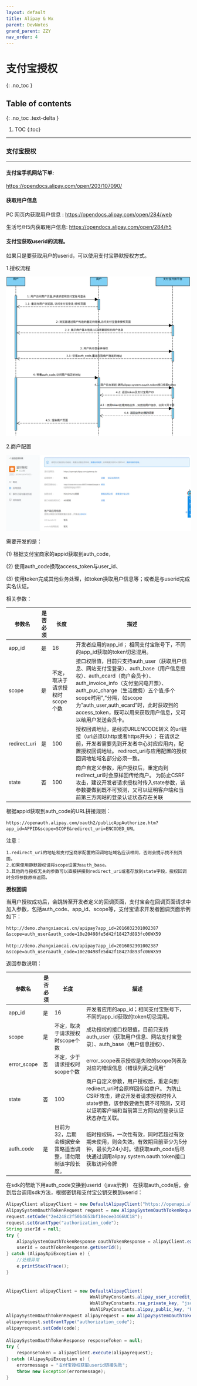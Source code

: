 ```yaml
---
layout: default
title: Alipay & Wx
parent: DevNotes
grand_parent: ZZY
nav_order: 4
---
```


# 支付宝授权
{: .no_toc }

## Table of contents
{: .no_toc .text-delta }

1. TOC
{:toc}

---

### 支付宝授权
---------------------

#### 支付宝手机网站下单:

https://opendocs.alipay.com/open/203/107090/

#### 获取用户信息

PC 网页内获取用户信息 : https://opendocs.alipay.com/open/284/web

生活号/H5内获取用户信息: https://opendocs.alipay.com/open/284/h5

#### 支付宝获取userid的流程。

如果只是要获取用户的userid，可以使用支付宝静默授权方式。

1.授权流程

![支付宝用户授权流程图](../Assets/images/alipay_flow.png)

2.商户配置

![商户设置](../Assets/images/alipay_mcht_config.png)


需要开发的是：

(1) 根据支付宝商家的appid获取到auth_code，

(2) 使用auth_code换取access_token与user_id、

(3) 使用token完成其他业务处理，如token换取用户信息等；或者是与userid完成实名认证。

相关参数：

|参数名 	|是否必须|长度 	|描述|
|-------|-------|-------|----|
|app_id 	|是 	|16 	|开发者应用的app_id； 相同支付宝账号下，不同的app_id获取的token切忌混用。|
|scope 	|是 	|不定，取决于请求授权时scope个数 	|接口权限值，目前只支持auth_user（获取用户信息、网站支付宝登录）、auth_base（用户信息授权）、auth_ecard（商户会员卡）、auth_invoice_info（支付宝闪电开票）、auth_puc_charge（生活缴费）五个值;多个scope时用”,”分隔，如scope为”auth_user,auth_ecard”时，此时获取到的access_token，既可以用来获取用户信息，又可以给用户发送会员卡。|
|redirect_uri 	|是 	|100 	|授权回调地址，是经过URLENCODE转义 的url链接（url必须以http或者https开头）； 在请求之前，开发者需要先到开发者中心对应应用内，配置授权回调地址。 redirect_uri与应用配置的授权回调地址域名部分必须一致。|
|state 	|否 	|100 	|商户自定义参数，用户授权后，重定向到redirect_uri时会原样回传给商户。 为防止CSRF攻击，建议开发者请求授权时传入state参数，该参数要做到既不可预测，又可以证明客户端和当前第三方网站的登录认证状态存在关联 |


根据appid获取到auth_code的URL拼接规则：

```
https://openauth.alipay.com/oauth2/publicAppAuthorize.htm?app_id=APPID&scope=SCOPE&redirect_uri=ENCODED_URL
```

注意：
```
1.redirect_uri的地址和支付宝商家配置的回调地址域名应该相同，否则会提示找不到页面。
2.如果使用静默授权请将scope设置为auth_base。
3.其他的与授权无关的参数可以直接拼接到redirect_uri或者存放到state字段，授权回调时会将参数原样返回。
```

**授权回调** 

当用户授权成功后，会跳转至开发者定义的回调页面，支付宝会在回调页面请求中加入参数，包括auth_code、app_id、scope等，支付宝请求开发者回调页面示例如下：
```
http://demo.zhangxiaocai.cn/apipay?app_id=2016032301002387 &scope=auth_user&auth_code=10e20498fe5d42f18427d893fc06WX59

http://demo.zhangxiaocai.cn/apipay?app_id=2016032301002387 &scope=auth_user&auth_code=10e20498fe5d42f18427d893fc06WX59
```

返回参数说明：

|参数名 	|是否必须|长度 	|描述|
|-------|-------|-------|----|
|app_id 	|是 	|16 	|开发者应用的app_id；相同支付宝账号下，不同的app_id获取的token切忌混用。|
|scope 	|是 	|不定，取决于请求授权时scope个数 	|成功授权的接口权限值，目前只支持auth_user（获取用户信息、网站支付宝登录）、auth_base（用户信息授权）、|auth_ecard（商户会员卡）、auth_invoice_info（支付宝闪电开票）、auth_puc_charge（生活缴费）五个值;多个scope时用“,”分隔，如scope为“auth_user,auth_ecard”时，此时获取到的access_token，既可以用来获取用户信息，又可以给用户发送会员卡|
|error_scope 	|否 	|不定，少于请求授权时scope个数 	|error_scope表示授权是失败的scope列表及对应的错误信息（错误列表之间用“|
|state 	|否 	|100 	|商户自定义参数，用户授权后，重定向到redirect_uri时会原样回传给商户。 为防止CSRF攻击，建议开发者请求授权时传入state参数，该参数要做到既不可预测，又可以证明客户端和当前第三方网站的登录认证状态存在关联。|
|auth_code 	|是 	|目前为32，后期会根据安全策略适当调整，请勿限制该字段长度。 	|临时授权码，一次性有效，同时若超过有效期未使用，则会失效。有效期目前至少为5分钟，最长为24小时。请获取auth_code后尽快通过调用alipay.system.oauth.token接口获取访问令牌|


在sdk的帮助下用auth_code交换到userid（java示例）
在获取auth_code后，会到后台调用sdk方法，根据密钥和支付宝公钥交换到userid：

```java
AlipayClient alipayClient = new DefaultAlipayClient("https://openapi.alipay.com/gateway.do", APP_ID, APP_PRIVATE_KEY, "json", CHARSET, ALIPAY_PUBLIC_KEY, "RSA2",proxyHost, proxyPort); 
AlipaySystemOauthTokenRequest request = new AlipaySystemOauthTokenRequest();
request.setCode("2e4248c2f50b4653bf18ecee3466UC18");
request.setGrantType("authorization_code");
String userId = null;
try {
    AlipaySystemOauthTokenResponse oauthTokenResponse = alipayClient.execute(request);
    userId = oauthTokenResponse.getUserId();
} catch (AlipayApiException e) {
    //处理异常
    e.printStackTrace();
}


AlipayClient alipayClient = new DefaultAlipayClient(
                                WxAliPayConstants.alipay_user_accredit_url, app_id,
                                WxAliPayConstants.rsa_private_key, "json", "UTF-8",
                                WxAliPayConstants.alipay_public_key, "RSA2");
AlipaySystemOauthTokenRequest alipayrequest = new AlipaySystemOauthTokenRequest();
alipayrequest.setGrantType("authorization_code");
alipayrequest.setCode(code);

AlipaySystemOauthTokenResponse responseToken = null;
try {
	responseToken = alipayClient.execute(alipayrequest);
} catch (AlipayApiException e) {
	errormessage = "支付宝授权获取userid链接失败";
	throw new Exception(errormessage);
}
			
``` 